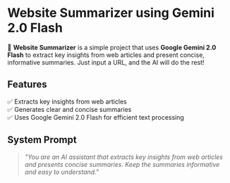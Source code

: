 # **Website Summarizer using Gemini 2.0 Flash**  

🚀 **Website Summarizer** is a simple project that uses **Google Gemini 2.0 Flash** to extract key insights from web articles and present concise, informative summaries. Just input a URL, and the AI will do the rest!  

## **Features**  
✅ Extracts key insights from web articles  
✅ Generates clear and concise summaries  
✅ Uses Google Gemini 2.0 Flash for efficient text processing  

## **System Prompt**  
> *"You are an AI assistant that extracts key insights from web articles and presents concise summaries. Keep the summaries informative and easy to understand."*  



